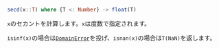 ```julia
secd(x::T) where {T <: Number} -> float(T)
```

`x`のセカントを計算します。`x`は度数で指定されます。

`isinf(x)`の場合は[`DomainError`](@ref)を投げ、`isnan(x)`の場合は`T(NaN)`を返します。
